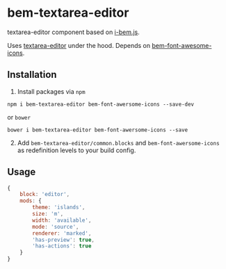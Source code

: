 # bem-textarea-editor

textarea-editor component based on [i-bem.js](https://en.bem.info/platform/i-bem/).

Uses [textarea-editor](https://github.com/eivindfjeldstad/textarea-editor) under the hood.
Depends on [bem-font-awesome-icons](https://github.com/tadatuta/bem-font-awesome-icons/).

## Installation

1. Install packages via `npm`
```
npm i bem-textarea-editor bem-font-awersome-icons --save-dev
```
or `bower`
```
bower i bem-textarea-editor bem-font-awersome-icons --save
```

2. Add `bem-textarea-editor/common.blocks` and `bem-font-awersome-icons` as redefinition levels to your build config.

## Usage

```js
{
    block: 'editor',
    mods: {
        theme: 'islands',
        size: 'm',
        width: 'available',
        mode: 'source',
        renderer: 'marked',
        'has-preview': true,
        'has-actions': true
    }
}
```
